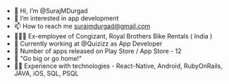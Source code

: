- 👋 Hi, I’m @SurajMDurgad
- 👀 I’m interested in app development
- 📫 How to reach me surajmdurgad@gmail.com
- 🧑🏻‍💼 Ex-employee of Congizant, Royal Brothers Bike Rentals ( India )
- 💼 Currently working at @Quizizz as App Developer
- 📱 Number of apps released on Play Store / App Store - 12
- 📝 "Go big or go home!"
- 👨‍💻 Experience with technologies - React-Native, Android, RubyOnRails, JAVA, iOS,  SQL, PSQL

<!---
SurajMDurgad/SurajMDurgad is a ✨ special ✨ repository because its `README.md` (this file) appears on your GitHub profile.
You can click the Preview link to take a look at your changes.
--->
